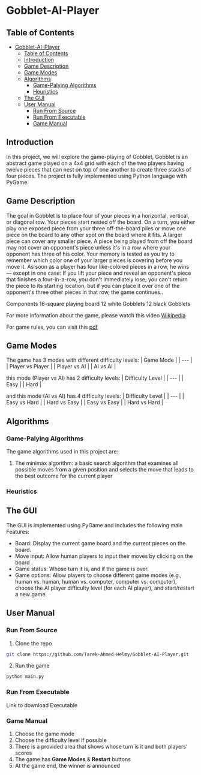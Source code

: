 # Gobblet-AI-Player
## Table of Contents
- [Gobblet-AI-Player](#gobblet-AI-Player)
  - [Table of Contents](#table-of-contents)
  - [Introduction](#introduction)
  - [Game Description](#game-description)
  - [Game Modes](#game-modes)
  - [Algorithms](#algorithms)
    - [Game-Palying Algorithms](#game-palying-algorithms)
    - [Heuristics](#heuristics)
  - [The GUI](#the-gui)
  - [User Manual](#user-manual)
    - [Run From Source](#run-from-source)
    - [Run From Executable](#run-from-executable)
    - [Game Manual](#game-manual)

## Introduction
In this project, we will explore the game-playing of Gobblet, Gobblet is an abstract game
played on a 4x4 grid with each of the two players having twelve pieces that can nest on
top of one another to create three stacks of four pieces.
The project is fully implemented using Python language with PyGame.

## Game Description
The goal in Gobblet is to place four of your pieces in a horizontal, vertical, or diagonal
row. Your pieces start nested off the board. On a turn, you either play one exposed
piece from your three off-the-board piles or move one piece on the board to any other
spot on the board where it fits. A larger piece can cover any smaller piece. A piece
being played from off the board may not cover an opponent's piece unless it's in a row
where your opponent has three of his color.
Your memory is tested as you try to remember which color one of your larger pieces is
covering before you move it. As soon as a player has four like-colored pieces in a row,
he wins — except in one case: If you lift your piece and reveal an opponent's piece that
finishes a four-in-a-row, you don't immediately lose; you can't return the piece to its
starting location, but if you can place it over one of the opponent's three other pieces in
that row, the game continues..

Components
16-square playing board
12 white Gobblets
12 black Gobblets

For more information about the game, please watch this video [Wikipedia](https://www.youtube.com/watch?v=aSaAjQY8_b0) 

For game rules, you can visit this [pdf](https://www.boardspace.net/gobblet/english/gobblet_rules.pdf) 

## Game Modes
The game has 3 modes with different difficulty levels:
| Game Mode |
| --- |
| Player vs Player  |
| Player vs AI |
| AI vs AI |

this mode (Player vs AI) has 2 difficulty levels:
| Difficulty Level | 
| --- |
| Easy |
| Hard |

and this mode (AI vs AI) has 4 difficulty levels:
| Difficulty Level | 
| --- |
| Easy vs Hard |
| Hard vs Easy |
| Easy vs Easy |
| Hard vs Hard |

## Algorithms

### Game-Palying Algorithms

The game algorithms used in this project are:

1. The minimax algorithm: a basic search algorithm that examines all possible moves from a given position and selects the move that leads to the best outcome for the current player


### Heuristics

## The GUI

The GUI is implemented using PyGame and includes the following main
Features: 
 - Board: Display the current game board and the current pieces on the board.
 - Move input: Allow human players to input their moves by clicking on the board .
 - Game status: Whose turn it is, and if the game is over.
 - Game options: Allow players to choose different game modes (e.g., human vs.
   human, human vs. computer, computer vs. computer), choose the AI player
   difficulty level (for each AI player), and start/restart a new game.

## User Manual

### Run From Source
1. Clone the repo

```bash
git clone https://github.com/Tarek-Ahmed-Helmy/Gobblet-AI-Player.git
```

2. Run the game

```bash
python main.py
```

### Run From Executable

 Link to download Executable
  


### Game Manual

1. Choose the game mode 
2. Choose the difficulty level if possible
3. There is a provided area that shows whose turn is it and both players' scores
4. The game has **Game Modes** & **Restart** buttons
5. At the game end, the winner is announced


